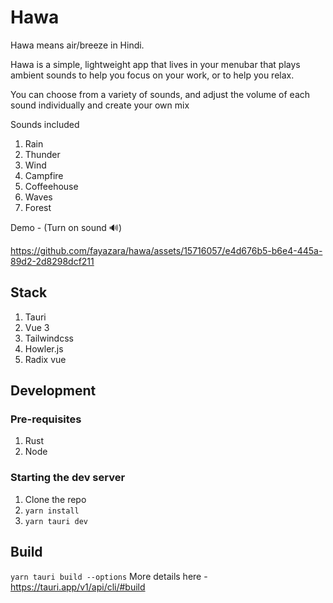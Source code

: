 # Hawa

Hawa means air/breeze in Hindi.

Hawa is a simple, lightweight app that lives in your menubar that plays ambient sounds to help you focus on your work, or to help you relax.

You can choose from a variety of sounds, and adjust the volume of each sound individually and create your own mix

Sounds included
1. Rain
2. Thunder
3. Wind
4. Campfire
5. Coffeehouse
6. Waves
7. Forest


Demo - (Turn on sound 🔊) 

https://github.com/fayazara/hawa/assets/15716057/e4d676b5-b6e4-445a-89d2-2d8298dcf211


## Stack
1. Tauri
2. Vue 3
3. Tailwindcss
4. Howler.js
5. Radix vue

## Development

### Pre-requisites
1. Rust
2. Node

### Starting the dev server

1. Clone the repo
2. `yarn install`
3. `yarn tauri dev`


## Build
`yarn tauri build --options` 
More details here - https://tauri.app/v1/api/cli/#build
